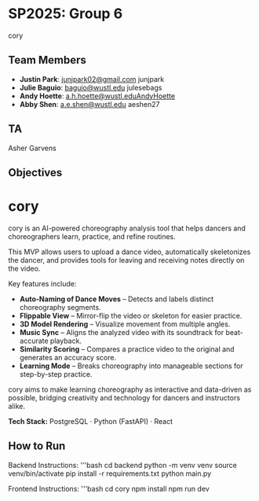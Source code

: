 # SP2025: Group 6 

cory

## Team Members
- **Justin Park**: junjpark02@gmail.com junjpark
- **Julie Baguio**: baguio@wustl.edu julesebags
- **Andy Hoette**: a.h.hoette@wustl.eduAndyHoette
- **Abby Shen**: a.e.shen@wustl.edu aeshen27

## TA
Asher Garvens

## Objectives

# cory

cory is an AI-powered choreography analysis tool that helps dancers and choreographers learn, practice, and refine routines.  

This MVP allows users to upload a dance video, automatically skeletonizes the dancer, and provides tools for leaving and receiving notes directly on the video.  

Key features include:
- **Auto-Naming of Dance Moves** – Detects and labels distinct choreography segments.
- **Flippable View** – Mirror-flip the video or skeleton for easier practice.
- **3D Model Rendering** – Visualize movement from multiple angles.
- **Music Sync** – Aligns the analyzed video with its soundtrack for beat-accurate playback.
- **Similarity Scoring** – Compares a practice video to the original and generates an accuracy score.
- **Learning Mode** – Breaks choreography into manageable sections for step-by-step practice.

cory aims to make learning choreography as interactive and data-driven as possible, bridging creativity and technology for dancers and instructors alike.

**Tech Stack:** PostgreSQL · Python (FastAPI) · React



## How to Run
Backend Instructions:
'''bash
cd backend
python -m venv venv
source venv/bin/activate
pip install -r requirements.txt
python main.py

Frontend Instructions:
'''bash
cd cory
npm install
npm run dev

